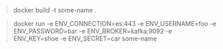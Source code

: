 > docker build -t some-name .

> docker run -e ENV_CONNECTION=es:443 -e ENV_USERNAME=foo -e ENV_PASSWORD=bar -e ENV_BROKER=kafka:9092 -e ENV_KEY=shoe -e ENV_SECRET=car some-name